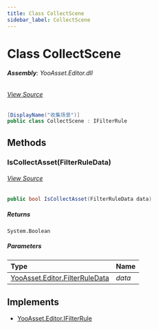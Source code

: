 ```yaml
---
title: Class CollectScene
sidebar_label: CollectScene
---
```

# Class CollectScene


###### **Assembly**: YooAsset.Editor.dll
###### [View Source](https://github.com/tuyoogame/YooAsset/blob/main/Assets/YooAsset/Editor/AssetBundleCollector/DefaultFilterRule.cs#L34)
```csharp title="Declaration"
[DisplayName("收集场景")]
public class CollectScene : IFilterRule
```
## Methods
### IsCollectAsset(FilterRuleData)

###### [View Source](https://github.com/tuyoogame/YooAsset/blob/main/Assets/YooAsset/Editor/AssetBundleCollector/DefaultFilterRule.cs#L37)
```csharp title="Declaration"
public bool IsCollectAsset(FilterRuleData data)
```

##### Returns

`System.Boolean`

##### Parameters

| Type | Name |
|:--- |:--- |
| [YooAsset.Editor.FilterRuleData](../YooAsset.Editor/FilterRuleData.md) | *data* |


## Implements

* [YooAsset.Editor.IFilterRule](../YooAsset.Editor/IFilterRule.md)
